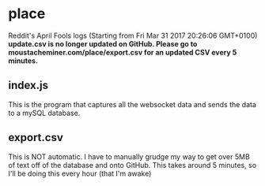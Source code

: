 # place
Reddit's April Fools logs (Starting from Fri Mar 31 2017 20:26:06 GMT+0100)
**update.csv is no longer updated on GitHub. Please go to moustacheminer.com/place/export.csv for an updated CSV every 5 minutes.**

## index.js
This is the program that captures all the websocket data and sends the data to a mySQL database.

## export.csv
This is NOT automatic. I have to manually grudge my way to get over 5MB of text off of the database and onto GitHub. This takes around 5 minutes, so I'll be doing this every hour (that I'm awake)
